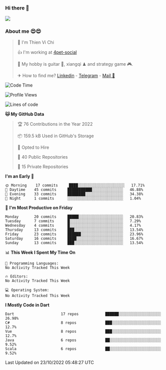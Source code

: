 ### Hi there 👋
![](https://media1.tenor.com/images/9aa4aee77151757a310fcdb4b8fd2a0a/tenor.gif?itemid=12671405)

### About me 😍😍

> 🙎 I'm Thien Vi Chi
> 
> 👍 I'm working at [4pet-social](https://github.com/4pet-social)
>
> 🥞 My hobby is guitar 🎸, xiangqi ♟ and strategy game 🎮.
> 
> ✈ How to find me? [Linkedin](https://www.linkedin.com/in/tvc12/) - [Telegram](https://t.me/yeutham212) - [Mail 📧](mailto:meomeocf98@gmail.com)
> 

<!--START_SECTION:waka-->
![Code Time](http://img.shields.io/badge/Code%20Time-3%2C656%20hrs%2047%20mins-blue)

![Profile Views](http://img.shields.io/badge/Profile%20Views-25-blue)

![Lines of code](https://img.shields.io/badge/From%20Hello%20World%20I%27ve%20Written-568%20Thousand%20lines%20of%20code-blue)

**🐱 My GitHub Data** 

> 🏆 76 Contributions in the Year 2022
 > 
> 📦 159.5 kB Used in GitHub's Storage 
 > 
> 💼 Opted to Hire
 > 
> 📜 40 Public Repositories 
 > 
> 🔑 15 Private Repositories  
 > 
**I'm an Early 🐤** 

```text
🌞 Morning    17 commits     ████░░░░░░░░░░░░░░░░░░░░░   17.71% 
🌆 Daytime    45 commits     ███████████░░░░░░░░░░░░░░   46.88% 
🌃 Evening    33 commits     ████████░░░░░░░░░░░░░░░░░   34.38% 
🌙 Night      1 commits      ░░░░░░░░░░░░░░░░░░░░░░░░░   1.04%

```
📅 **I'm Most Productive on Friday** 

```text
Monday       20 commits     █████░░░░░░░░░░░░░░░░░░░░   20.83% 
Tuesday      7 commits      █░░░░░░░░░░░░░░░░░░░░░░░░   7.29% 
Wednesday    4 commits      █░░░░░░░░░░░░░░░░░░░░░░░░   4.17% 
Thursday     13 commits     ███░░░░░░░░░░░░░░░░░░░░░░   13.54% 
Friday       23 commits     ██████░░░░░░░░░░░░░░░░░░░   23.96% 
Saturday     16 commits     ████░░░░░░░░░░░░░░░░░░░░░   16.67% 
Sunday       13 commits     ███░░░░░░░░░░░░░░░░░░░░░░   13.54%

```


📊 **This Week I Spent My Time On** 

```text
💬 Programming Languages: 
No Activity Tracked This Week

🔥 Editors: 
No Activity Tracked This Week

💻 Operating System: 
No Activity Tracked This Week

```

**I Mostly Code in Dart** 

```text
Dart                     17 repos            ██████░░░░░░░░░░░░░░░░░░░   26.98% 
C#                       8 repos             ███░░░░░░░░░░░░░░░░░░░░░░   12.7% 
Vue                      8 repos             ███░░░░░░░░░░░░░░░░░░░░░░   12.7% 
Java                     6 repos             ██░░░░░░░░░░░░░░░░░░░░░░░   9.52% 
Scala                    6 repos             ██░░░░░░░░░░░░░░░░░░░░░░░   9.52%

```



 Last Updated on 23/10/2022 05:48:27 UTC
<!--END_SECTION:waka-->
